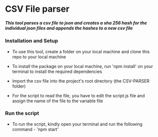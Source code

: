 # CSV File parser
##### This tool parses a csv file to json and creates a sha 256 hash for the individual json files and appends the hashes to a new csv file 

### Installation and Setup
- To use this tool, create a folder on your local machine and clone this repo to your local machine

- To install the package on your local machine, run 'npm install' on your terminal to install the required dependencies

- Import the csv file into the project's root directory (the CSV-PARSER folder)

- For the script to read the file, you have to edit the script.js file and assign the name of the file to the variable file

### Run the script
- To run the script, kindly open your terminal and run the following command - 'npm start'
